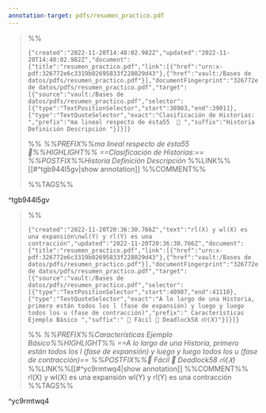 ```yaml
---
annotation-target: pdfs/resumen_practico.pdf
---
```


>%%
>```annotation-json
>{"created":"2022-11-20T14:48:02.982Z","updated":"2022-11-20T14:48:02.982Z","document":{"title":"resumen_practico.pdf","link":[{"href":"urn:x-pdf:326772e6c3319b02695833f228029d43"},{"href":"vault:/Bases de datos/pdfs/resumen_practico.pdf"}],"documentFingerprint":"326772e6c3319b02695833f228029d43"},"uri":"vault:/Bases de datos/pdfs/resumen_practico.pdf","target":[{"source":"vault:/Bases de datos/pdfs/resumen_practico.pdf","selector":[{"type":"TextPositionSelector","start":38983,"end":39011},{"type":"TextQuoteSelector","exact":"Clasificación de Historias: ","prefix":"ma lineal respecto de ésta55   ","suffix":"Historia Definición Descripción "}]}]}
>```
>%%
>*%%PREFIX%%ma lineal respecto de ésta55  %%HIGHLIGHT%% ==Clasificación de Historias:== %%POSTFIX%%Historia Definición Descripción*
>%%LINK%%[[#^tgb944l5gv|show annotation]]
>%%COMMENT%%
>
>%%TAGS%%
>
^tgb944l5gv


>%%
>```annotation-json
>{"created":"2022-11-20T20:36:30.766Z","text":"rl(X) y wl(X) es una expansión\nwl(Y) y rl(Y) es una contracción","updated":"2022-11-20T20:36:30.766Z","document":{"title":"resumen_practico.pdf","link":[{"href":"urn:x-pdf:326772e6c3319b02695833f228029d43"},{"href":"vault:/Bases de datos/pdfs/resumen_practico.pdf"}],"documentFingerprint":"326772e6c3319b02695833f228029d43"},"uri":"vault:/Bases de datos/pdfs/resumen_practico.pdf","target":[{"source":"vault:/Bases de datos/pdfs/resumen_practico.pdf","selector":[{"type":"TextPositionSelector","start":40987,"end":41110},{"type":"TextQuoteSelector","exact":"A lo largo de una Historia, primero están todos los l (fase de expansión) y luego y luego todos los u (fase de contracción)","prefix":" Características Ejemplo Básico ","suffix":"  Fácil  Deadlock58 𝑟𝑙𝑖(𝑋)"}]}]}
>```
>%%
>*%%PREFIX%%Características Ejemplo Básico%%HIGHLIGHT%% ==A lo largo de una Historia, primero están todos los l (fase de expansión) y luego y luego todos los u (fase de contracción)== %%POSTFIX%% Fácil  Deadlock58 𝑟𝑙𝑖(𝑋)*
>%%LINK%%[[#^yc9rmtwq4|show annotation]]
>%%COMMENT%%
>rl(X) y wl(X) es una expansión
>wl(Y) y rl(Y) es una contracción
>%%TAGS%%
>
^yc9rmtwq4

